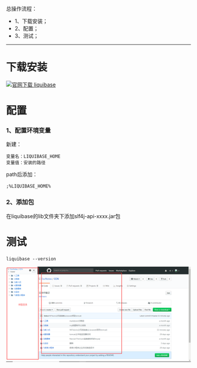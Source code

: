 总操作流程：
- 1、下载安装；
- 2、配置；
- 3、测试；

***

# 下载安装
[![](https://img.shields.io/badge/官网下载-liquibase-green.svg "官网下载 liquibase")](http://www.liquibase.org/download/index.html)
# 配置
### 1、配置环境变量
新建：
```
变量名：LIQUIBASE_HOME
变量值：安装的路径
```

path后添加：
```
;%LIQUIBASE_HOME%
```
### 2、添加包
在liquibase的lib文件夹下添加slf4j-api-xxxx.jar包

# 测试
```
liquibase --version
```
![](image/1-1.png)
